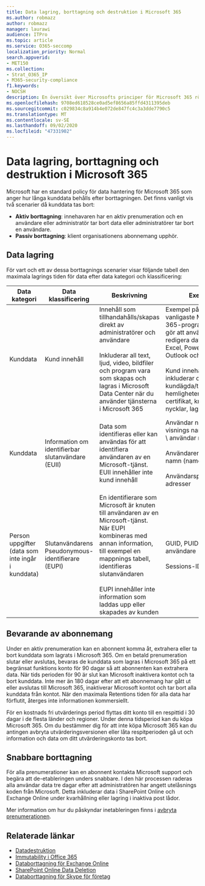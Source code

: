 ```yaml
---
title: Data lagring, borttagning och destruktion i Microsoft 365
ms.author: robmazz
author: robmazz
manager: laurawi
audience: ITPro
ms.topic: article
ms.service: O365-seccomp
localization_priority: Normal
search.appverid:
- MET150
ms.collection:
- Strat_O365_IP
- M365-security-compliance
f1.keywords:
- NOCSH
description: En översikt över Microsofts principer för Microsoft 365 rörande data lagring, borttagning och destruktion.
ms.openlocfilehash: 9708ed618528ce0ad5ef8656a85ffd4311395deb
ms.sourcegitcommit: c029834c8a914b4e072de847fc4c3a3dde7790c5
ms.translationtype: MT
ms.contentlocale: sv-SE
ms.lasthandoff: 09/02/2020
ms.locfileid: "47331902"
---
```

# <a name="data-retention-deletion-and-destruction-in-microsoft-365"></a>Data lagring, borttagning och destruktion i Microsoft 365

Microsoft har en standard policy för data hantering för Microsoft 365 som anger hur långa kunddata behålls efter borttagningen. Det finns vanligt vis två scenarier då kunddata tas bort:

- **Aktiv borttagning**: innehavaren har en aktiv prenumeration och en användare eller administratör tar bort data eller administratörer tar bort en användare.
- **Passiv borttagning**: klient organisationens abonnemang upphör.

## <a name="data-retention"></a>Data lagring

För vart och ett av dessa borttagnings scenarier visar följande tabell den maximala lagrings tiden för data efter data kategori och klassificering:

| Data kategori | Data klassificering | Beskrivning | Exempel | Kvarhållningsperiod |
|-----------------|-----------------|-----------------|----------------------------------|-------------------------------|
| Kunddata | Kund innehåll| Innehåll som tillhandahålls/skapas direkt av administratörer och användare <br><br> Inkluderar all text, ljud, video, bildfiler och program vara som skapas och lagras i Microsoft Data Center när du använder tjänsterna i Microsoft 365 | Exempel på de vanligaste Microsoft 365-programmen som gör att användare kan redigera data är Word, Excel, PowerPoint, Outlook och OneNote <br><br> Kund innehållet inkluderar också kundägda/tillhandahållna hemligheter (lösen ord, certifikat, krypterings nycklar, lagrings nycklar) | **Scenario för aktiva borttagning:** högst 30 dagar <br><br> **Passiv borttagnings scenario:** högst 180 dagar |
| Kunddata | Information om identifierbar slutanvändare (EUII) | Data som identifieras eller kan användas för att identifiera användaren av en Microsoft-tjänst. EUII innehåller inte kund innehåll | Användar namnet eller visnings namnet (domän \ användar namn) <br><br> Användarens huvud namn (name@domain) <br><br>  Användarspecifika IP-adresser | **Scenario med aktiva borttagning:** högst 180 dagar (endast en klient administratörs åtgärd) <br><br> **Passiv borttagnings scenario:** högst 180 dagar |
| Person uppgifter <br> (data som inte ingår i kunddata) | Slutanvändarens Pseudonymous-identifierare (EUPI) | En identifierare som Microsoft är knuten till användaren av en Microsoft-tjänst. När EUPI kombineras med annan information, till exempel en mappnings tabell, identifieras slutanvändaren <br><br> EUPI innehåller inte information som laddas upp eller skapades av kunden | GUID, PUIDs eller sid för användare <br><br> Sessions-ID | **Scenario för aktiva borttagning:** högst 30 dagar <br><br> **Passiv borttagnings scenario:** högst 180 dagar |

## <a name="subscription-retention"></a>Bevarande av abonnemang

Under en aktiv prenumeration kan en abonnent komma åt, extrahera eller ta bort kunddata som lagrats i Microsoft 365. Om en betald prenumeration slutar eller avslutas, bevaras de kunddata som lagras i Microsoft 365 på ett begränsat funktions konto för 90 dagar så att abonnenten kan extrahera data. När tids perioden för 90 är slut kan Microsoft inaktivera kontot och ta bort kunddata. Inte mer än 180 dagar efter att ett abonnemang har gått ut eller avslutas till Microsoft 365, inaktiverar Microsoft kontot och tar bort alla kunddata från kontot. När den maximala Retentions tiden för alla data har förflutit, återges inte informationen kommersiellt.

För en kostnads fri utvärderings period flyttas ditt konto till en respittid i 30 dagar i de flesta länder och regioner. Under denna tidsperiod kan du köpa Microsoft 365. Om du bestämmer dig för att inte köpa Microsoft 365 kan du antingen avbryta utvärderingsversionen eller låta respitperioden gå ut och information och data om ditt utvärderingskonto tas bort.

## <a name="expedited-deletion"></a>Snabbare borttagning

För alla prenumerationer kan en abonnent kontakta Microsoft support och begära att de-etableringen unders snabbare. I den här processen raderas alla användar data tre dagar efter att administratören har angett utelåsnings koden från Microsoft. Detta inkluderar data i SharePoint Online och Exchange Online under kvarhållning eller lagring i inaktiva post lådor.

Mer information om hur du påskyndar inetableringen finns i [avbryta prenumerationen](https://docs.microsoft.com/microsoft-365/commerce/subscriptions/cancel-your-subscription).

## <a name="related-links"></a>Relaterade länkar

- [Datadestruktion](microsoft-365-data-destruction.md)
- [Immutability i Office 365](microsoft-365-data-immutability.md)
- [Databorttagning för Exchange Online](microsoft-365-exchange-online-data-deletion.md)
- [SharePoint Online Data Deletion](microsoft-365-sharepoint-online-data-deletion.md)
- [Databorttagning för Skype för företag](microsoft-365-skype-data-deletion.md)
